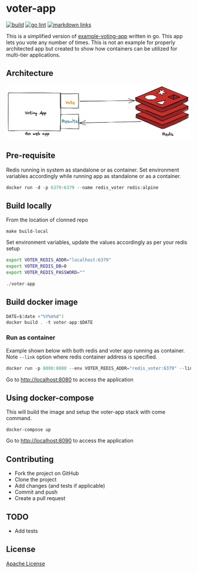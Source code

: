 # voter-app

[![build](https://github.com/slashpai/voter-app/workflows/build/badge.svg)](https://github.com/slashpai/voter-app/actions?query=workflow%3Abuild)
[![go lint](https://github.com/slashpai/voter-app/workflows/go-lint/badge.svg)](https://github.com/slashpai/voter-app/actions?query=workflow%3Ago-lint)
[![markdown links](https://github.com/slashpai/voter-app/workflows/md-links/badge.svg)](https://github.com/slashpai/voter-app/actions?query=workflow%3Amd-links)

This is a simplified version of [example-voting-app](https://github.com/dockersamples/example-voting-app) written in go.
This app lets you vote any number of times. This is not an example for properly architected app but created to show how containers can be utilized for multi-tier applications.

## Architecture

![voter_app](docs/voter_app_arch.png)

## Pre-requisite

Redis running in system as standalone or as container. Set environment variables accordingly while running app as standalone or as a container.

```go
docker run -d -p 6379:6379 --name redis_voter redis:alpine
```

## Build locally

From the location of clonned repo

```
make build-local
```

Set environment variables, update the values accordingly as per your redis setup

```bash
export VOTER_REDIS_ADDR="localhost:6379"
export VOTER_REDIS_DB=0
export VOTER_REDIS_PASSWORD=""
```

```go
./voter-app
```

## Build docker image

```go
DATE=$(date +"%Y%m%d")
docker build . -t voter-app:$DATE
```

### Run as container

Example shown below with both redis and voter app running as container. Note `--link` option where redis container address is specified.
```go
docker run -p 8090:8080 --env VOTER_REDIS_ADDR="redis_voter:6379" --link redis_voter --env VOTER_REDIS_PASSWORD="" --env VOTER_REDIS_DB=0 voter-app:$DATE
```

Go to [http://localhost:8080](http://localhost:8080) to access the application


## Using docker-compose

This will build the image and setup the voter-app stack with come command.

```
docker-compose up
```

Go to [http://localhost:8090](http://localhost:8090) to access the application

## Contributing

* Fork the project on GitHub
* Clone the project
* Add changes (and tests if applicable)
* Commit and push
* Create a pull request

## TODO

* Add tests

## License

[Apache License](LICENSE)
